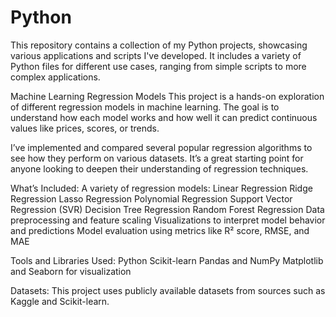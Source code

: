 # Python
This repository contains a collection of my Python projects, showcasing various applications and scripts I've developed. It includes a variety of Python files for different use cases, ranging from simple scripts to more complex applications.

Machine Learning Regression Models
This project is a hands-on exploration of different regression models in machine learning. The goal is to understand how each model works and how well it can predict continuous values like prices, scores, or trends.

I’ve implemented and compared several popular regression algorithms to see how they perform on various datasets. It’s a great starting point for anyone looking to deepen their understanding of regression techniques.

What’s Included:
A variety of regression models:
Linear Regression
Ridge Regression
Lasso Regression
Polynomial Regression
Support Vector Regression (SVR)
Decision Tree Regression
Random Forest Regression
Data preprocessing and feature scaling
Visualizations to interpret model behavior and predictions
Model evaluation using metrics like R² score, RMSE, and MAE

Tools and Libraries Used:
Python
Scikit-learn
Pandas and NumPy
Matplotlib and Seaborn for visualization

Datasets:
This project uses publicly available datasets from sources such as Kaggle and Scikit-learn.
